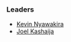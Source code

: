### Leaders
* [Kevin Nyawakira](mailto:kevin.nyawakira@owasp.org)
* [Joel Kashaija](mailto:joel.kashaija@owasp.org)
